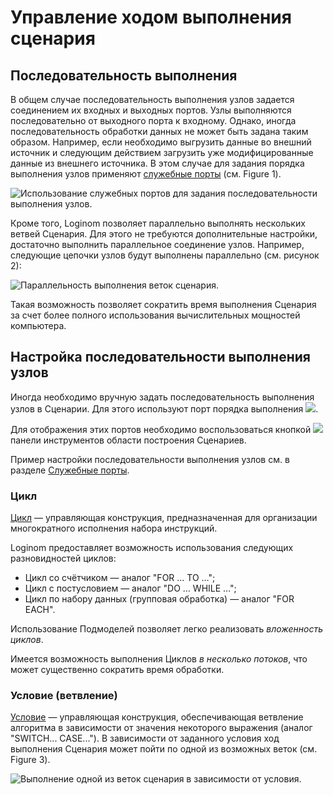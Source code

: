 # Управление ходом выполнения сценария

## Последовательность выполнения

В общем случае последовательность выполнения узлов задается соединением их входных и выходных портов. Узлы выполняются последовательно от выходного порта к входному. Однако, иногда последовательность обработки данных не может быть задана таким образом. Например, если необходимо выгрузить данные во внешний источник и следующим действием загрузить уже модифицированные данные из внешнего источника. В этом случае для задания порядка выполнения узлов применяют [служебные порты](./ports/service-ports.md)
(см. Figure 1).

![Использование служебных портов для задания последовательности выполнения узлов.](run-order-1.png)

Кроме того, Loginom позволяет параллельно выполнять нескольких ветвей Сценария. Для этого не требуются дополнительные настройки, достаточно выполнить параллельное соединение узлов. Например, следующие цепочки узлов будут выполнены параллельно (см. рисунок 2):

![Параллельность выполнения веток сценария.](run-order-2.png)

Такая возможность позволяет сократить время выполнения Сценария за счет более полного использования вычислительных мощностей компьютера.

## Настройка последовательности выполнения узлов

Иногда необходимо вручную задать последовательность выполнения узлов в Сценарии. Для этого используют порт порядка выполнения ![](../images/icons/app/node/ports/port-order/port-order_inactive.svg).

Для отображения этих портов необходимо воспользоваться кнопкой ![](../images/icons/toolbar-controls/order_default.svg) панели инструментов области построения Сценариев.

Пример настройки последовательности выполнения узлов см. в разделе [Служебные порты](./ports/service-ports.md).

### Цикл

[Цикл](../processors/control/cycle.md) — управляющая конструкция, предназначенная для организации многократного исполнения набора инструкций.

Loginom предоставляет возможность использования следующих разновидностей циклов:

* Цикл со счётчиком — аналог "FOR … TO …";
* Цикл с постусловием — аналог "DO … WHILE …";
* Цикл по набору данных (групповая обработка) — аналог "FOR EACH".

Использование Подмоделей позволяет легко реализовать *вложенность циклов*.

Имеется возможность выполнения Циклов *в несколько потоков*, что может существенно сократить время обработки.

### Условие (ветвление)

[Условие](../processors/control/condition.md) — управляющая конструкция, обеспечивающая ветвление алгоритма в зависимости от значения некоторого выражения (аналог "SWITCH... CASE..."). В зависимости от заданного условия ход выполнения Сценария может пойти по одной из возможных веток (см. Figure 3).

![Выполнение одной из веток сценария в зависимости от условия.](run-order-3.png)
